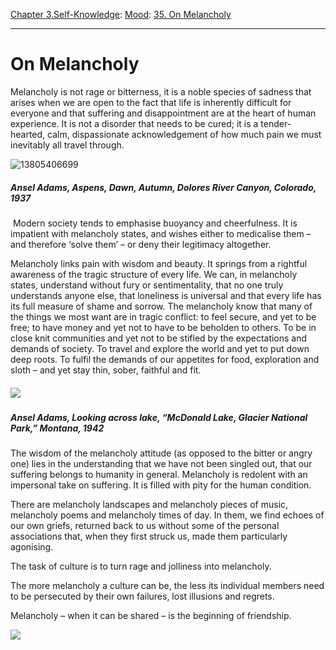 [Chapter 3.Self-Knowledge](https://www.theschooloflife.com/thebookoflife/category/self-knowledge/): [Mood](https://www.theschooloflife.com/thebookoflife/category/self-knowledge/mood/): [35. On Melancholy](https://www.theschooloflife.com/thebookoflife/in-praise-of-melancholy/)

* * *

# On Melancholy

Melancholy is not rage or bitterness, it is a noble species of sadness that arises when we are open to the fact that life is inherently difficult for everyone and that suffering and disappointment are at the heart of human experience. It is not a disorder that needs to be cured; it is a tender-hearted, calm, dispassionate acknowledgement of how much pain we must inevitably all travel through.

![13805406699](https://www.theschooloflife.com/thebookoflife/wp-content/uploads/2014/09/13805406699.jpg)

##### _Ansel Adams, Aspens, Dawn, Autumn, Dolores River Canyon, Colorado, 1937_

&nbsp;Modern society tends to emphasise buoyancy and cheerfulness. It is impatient with melancholy states, and wishes either to medicalise them – and therefore ‘solve them’ – or deny their legitimacy altogether.

Melancholy links pain with wisdom and beauty. It springs from a rightful awareness of the tragic structure of every life. We can, in melancholy states, understand without fury or sentimentality, that no one truly understands anyone else, that loneliness is universal and that every life has its full measure of shame and sorrow. The melancholy know that many of the things we most want are in tragic conflict: to feel secure, and yet to be free; to have money and yet not to have to be beholden to others. To be in close knit communities and yet not to be stifled by the expectations and demands of society. To travel and explore the world and yet to put down deep roots. To fulfil the demands of our appetites for food, exploration and sloth – and yet stay thin, sober, faithful and fit.

##### _![](https://www.theschooloflife.com/thebookoflife/wp-content/uploads/2014/11/Ansel_Adams_-_National_Archives_79-AA-E19-1024x789.jpg)_

##### _Ansel Adams, Looking across lake, “McDonald Lake, Glacier National Park,” Montana, 1942_

The wisdom of the melancholy attitude (as opposed to the bitter or angry one) lies in the understanding that we have not been singled out, that our suffering belongs to humanity in general. Melancholy is redolent with an impersonal take on suffering. It is filled with pity for the human condition.

There are melancholy landscapes and melancholy pieces of music, melancholy poems and melancholy times of day. In them, we find echoes of our own griefs, returned back to us without some of the personal associations that, when they first struck us, made them particularly agonising.

The task of culture is to turn rage and jolliness into melancholy.

The more melancholy a culture can be, the less its individual members need to be persecuted by their own failures, lost illusions and regrets.

Melancholy – when it can be shared – is the beginning of friendship.

[![](https://img.youtube.com/vi/PaZ1EmPOE_k/0.jpg)](https://www.youtube.com/embed/PaZ1EmPOE_k '')
